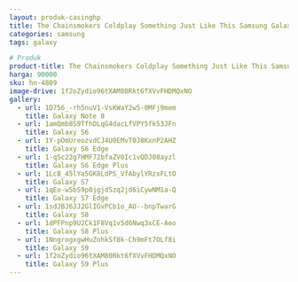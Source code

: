 ```yaml
---
layout: produk-casinghp
title: The Chainsmokers Coldplay Something Just Like This Samsung Galaxy S9 Plus Case
categories: samsung
tags: galaxy

# Produk
product-title: The Chainsmokers Coldplay Something Just Like This Samsung Galaxy S9 Plus Case
harga: 90000
sku: hn-4809
image-drive: 1f2oZydio96tXAM80Rkt6fXVvFHDMQxNO
gallery:
  - url: 1D756_-rh5nuV1-VsKWaY2w5-0MFj9mem
    title: Galaxy Note 8
  - url: 1amQmb8S9TfhDLqG4dacLfVPY5fk53JFn
    title: Galaxy S6
  - url: 1Y-pOmUreozvdCJ4U0EMvT0J8KxnP2AHZ
    title: Galaxy S6 Edge
  - url: 1-qSc22g7HMF72bfaZV0Ic1vQDJ08ayzl
    title: Galaxy S6 Edge Plus
  - url: 1LcB_45lYa5GK8LdPS_VfAbylYRzxFLtO
    title: Galaxy S7
  - url: 1qEo-w5bS9p0jgjdSzq2jd6iCywNM1a-Q
    title: Galaxy S7 Edge
  - url: 1sdJBJ6JJ2GlIGvPCb1o_AU--bnpTwarG
    title: Galaxy S8
  - url: 1dPFPnp9U2Ck1F8Vq1v5d6Nwq3xCE-Aeo
    title: Galaxy S8 Plus
  - url: 1NngrogxgwHuZohkSf8k-Ch9mFt7OLf8i
    title: Galaxy S9
  - url: 1f2oZydio96tXAM80Rkt6fXVvFHDMQxNO
    title: Galaxy S9 Plus
---
```

